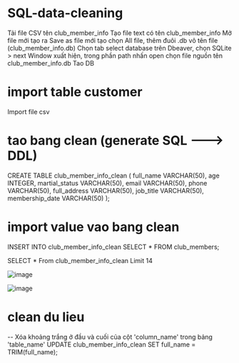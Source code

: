 # SQL-data-cleaning
Tải file CSV tên club_member_info
Tạo file text có tên club_member_info
Mở file mới tạo ra
Save as file mới tạo chọn All file, thêm đuôi .db vô tên file (club_member_info.db)
Chọn tab select database trên Dbeaver, chọn SQLite > next
Window xuất hiện, trong phần path nhấn open chọn file nguồn tên club_member_info.db
Tao DB

# import table customer
Import file csv

# tao bang clean (generate SQL ---> DDL)
  
  CREATE TABLE club_member_info_clean (
  	full_name VARCHAR(50),
  	age INTEGER,
  	martial_status VARCHAR(50),
  	email VARCHAR(50),
  	phone VARCHAR(50),
  	full_address VARCHAR(50),
  	job_title VARCHAR(50),
  	membership_date VARCHAR(50)
  );

# import value vao bang clean
INSERT INTO club_member_info_clean
    SELECT *
    FROM club_members;

SELECT * From club_member_info_clean
Limit 14

![image](https://github.com/user-attachments/assets/5c6dfd80-05fc-4553-9f6e-019201d1424a)

![image](https://github.com/user-attachments/assets/9d5a9800-972d-4f2b-b2f7-61480ce763b4)



# clean du lieu

-- Xóa khoảng trắng ở đầu và cuối của cột 'column_name' trong bảng 'table_name'
UPDATE club_member_info_clean 
SET full_name  = TRIM(full_name);
